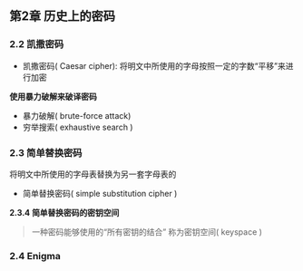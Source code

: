 ## 第2章 历史上的密码


### 2.2 凯撒密码

* 凯撒密码( Caesar cipher): 将明文中所使用的字母按照一定的字数“平移”来进行加密

**使用暴力破解来破译密码**

* 暴力破解( brute-force attack)
* 穷举搜索( exhaustive search )


### 2.3 简单替换密码

将明文中所使用的字母表替换为另一套字母表的

* 简单替换密码( simple substitution cipher )

**2.3.4 简单替换密码的密钥空间**

> 一种密码能够使用的“所有密钥的结合” 称为密钥空间( keyspace )

### 2.4 Enigma
